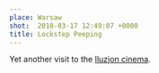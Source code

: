 ```yaml
---
place: Warsaw
shot:  2018-03-17 12:49:07 +0000
title: Lockstep Peeping
---
```


Yet another visit to the [Iluzjon cinema](http://www.fn.org.pl/en/page/204/iluzjon-cinema.html).
